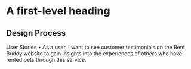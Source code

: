 # A first-level heading
## Design Process

User Stories
• As a user, I want to see customer  testimonials on the Rent Buddy website to gain insights into the experiences of others who have rented pets through this service.


